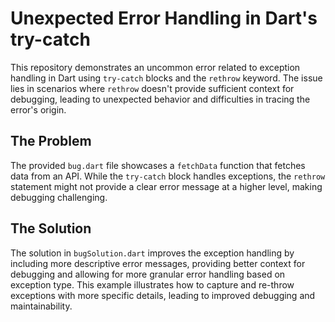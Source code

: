 # Unexpected Error Handling in Dart's try-catch

This repository demonstrates an uncommon error related to exception handling in Dart using `try-catch` blocks and the `rethrow` keyword. The issue lies in scenarios where `rethrow` doesn't provide sufficient context for debugging, leading to unexpected behavior and difficulties in tracing the error's origin.

## The Problem

The provided `bug.dart` file showcases a `fetchData` function that fetches data from an API. While the `try-catch` block handles exceptions, the `rethrow` statement might not provide a clear error message at a higher level, making debugging challenging.

## The Solution

The solution in `bugSolution.dart` improves the exception handling by including more descriptive error messages, providing better context for debugging and allowing for more granular error handling based on exception type. This example illustrates how to capture and re-throw exceptions with more specific details, leading to improved debugging and maintainability.